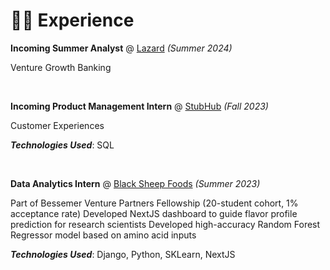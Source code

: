 # 👨‍💻 Experience

**Incoming Summer Analyst** @ [Lazard](https://www.lazard.com/) _(Summer 2024)_

Venture Growth Banking

&nbsp;

**Incoming Product Management Intern** @ [StubHub](https://www.stubhub.com/) _(Fall 2023)_

Customer Experiences

_**Technologies Used**_: SQL

&nbsp;

**Data Analytics Intern** @ [Black Sheep Foods](https://blacksheepfoods.com/) _(Summer 2023)_

Part of Bessemer Venture Partners Fellowship (20-student cohort, 1% acceptance rate)
Developed NextJS dashboard to guide flavor profile prediction for research scientists
Developed high-accuracy Random Forest Regressor model based on amino acid inputs

_**Technologies Used**_: Django, Python, SKLearn, NextJS

&nbsp;